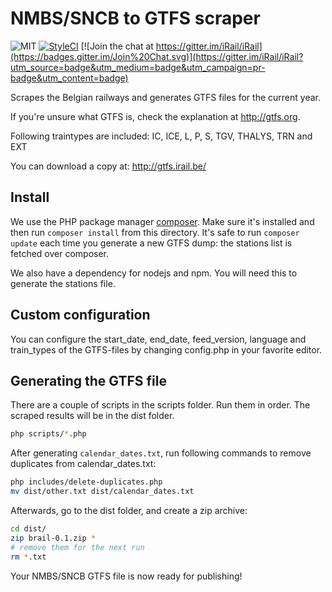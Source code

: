 # NMBS/SNCB to GTFS scraper
![MIT](https://img.shields.io/badge/license-MIT-brightgreen.svg) [![StyleCI](https://styleci.io/repos/35721042/shield)](https://styleci.io/repos/35721042) [![Join the chat at https://gitter.im/iRail/iRail](https://badges.gitter.im/Join%20Chat.svg)](https://gitter.im/iRail/iRail?utm_source=badge&utm_medium=badge&utm_campaign=pr-badge&utm_content=badge)

Scrapes the Belgian railways and generates GTFS files for the current year.

If you're unsure what GTFS is, check the explanation at http://gtfs.org.

Following traintypes are included:
IC, ICE, L, P, S, TGV, THALYS, TRN and EXT

You can download a copy at: http://gtfs.irail.be/

## Install

We use the PHP package manager [composer](http://getcomposer.org). Make sure it's installed and then run `composer install` from this directory. It's safe to run `composer update` each time you generate a new GTFS dump: the stations list is fetched over composer.

We also have a dependency for nodejs and npm. You will need this to generate the stations file.

## Custom configuration

You can configure the start_date, end_date, feed_version, language and train_types of the GTFS-files by changing config.php in your favorite editor.

## Generating the GTFS file

There are a couple of scripts in the scripts folder. Run them in order. The scraped results will be in the dist folder.

```bash
php scripts/*.php
```

After generating `calendar_dates.txt`, run following commands to remove duplicates from calendar_dates.txt:
```bash
php includes/delete-duplicates.php
mv dist/other.txt dist/calendar_dates.txt
```

Afterwards, go to the dist folder, and create a zip archive:
```bash
cd dist/
zip brail-0.1.zip *
# remove them for the next run
rm *.txt
```

Your NMBS/SNCB GTFS file is now ready for publishing!
